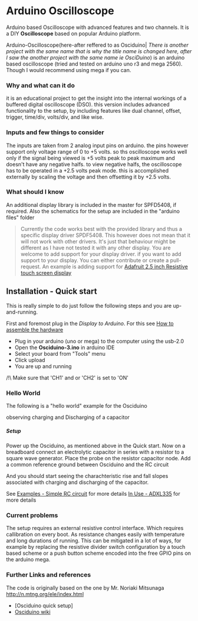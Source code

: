 # Arduino Oscilloscope

Arduino based Oscilloscope with advanced features and two channels. It is a DIY **Oscilloscope** based on popular Arduino platform.


Arduino-Oscilloscope(here-after reffered to as Osciduino| *There is another project with the same name that is why the title name is changed here, after I saw the another project with the same name ie OsciDuino*) is an arduino based oscilloscope (tried and tested on arduino uno r3 and mega 2560). Though I would recommend using mega if you can.

### Why and what can it do
it is an educational project to get the insight into the internal workings of a buffered digital oscilloscope (DSO). 
this version includes advanced functionality to the setup, by including features like dual channel, offset, trigger, time/div, volts/div, and like wise.

### Inputs and few things to consider
The inputs are taken from 2 analog input pins on arduino. the pins however support only voltage range of 0 to +5 volts. so ths oscilloscope works well only if the signal being viewed is +5 volts peak to peak maximum and doesn't have any negative halfs. to view negative halfs, the oscilloscope has to be operated in a +2.5 volts peak mode. this is accomplished externally by scaling the voltage and then offsetting it by +2.5 volts.   

### What should I know
An additional display library is included in the master for SPFD5408, if required.
Also the schematics for the setup are included in the "arduino files" folder

> Currently the code works best with the provided library and thus a specific display driver SPDF5408.
This however does not mean that it will not work with other drivers. It's just that behaviour might be different
as I have not tested it with any other display. You are welcome to add support for your display driver.
if you want to add support to your display. You can either contribute or create a pull-request. An example is adding
support for [Adafruit 2.5 inch Resistive touch screen display](https://github.com/wayri/Osciduino/issues/1)

## Installation - Quick start

This is really simple to do just follow the following steps and you are up-and-running. 

First and foremost plug in the *Display to Arduino*. For this see [How to assemble the hardware](https://wayri.github.io/Osciduino/wiki)

- Plug in your arduino (uno or mega) to the computer using the usb-2.0
- Open the **Osciduino-3.ino** in arduino IDE
- Select your board from "Tools" menu
- Click upload
- You are up and running

/!\ Make sure that 'CH1' and or 'CH2' is set to 'ON'

### Hello World

The following is a "hello world" example for the Osciduino

observing charging and Discharging of a capacitor 

##### Setup
Power up the Osciduino, as mentioned above in the Quick start. 
Now on a breadboard connect an electrolytic capacitor in series with a resistor to a square wave generator. 
Place the probe on the resistor capacitor node. Add a common reference ground between Osciduino and the RC circuit


And you should start seeing the charachteristic rise and fall slopes
associated with charging and discharging of the capacitor.

See [Examples - Simple RC circuit](https://github.com/wayri/Osciduino/wiki/examples) for more details
    [In Use - ADXL335](https://github.com/wayri/Arduino-Oscilloscope/wiki/General-Outline#use) for more details

### Current problems

The setup requires an external resistive control interface. Which requires callibration on every boot. As resistance changes easily with temperature and long durations of running. This can be mitigated in a lot of ways, for example by replacing the resistive divider switch
configuration by a touch based scheme or a push button scheme encoded into the free GPIO pins on the arduino mega.

### Further Links and references

The code is originally based on the one by Mr. Noriaki Mitsunaga http://n.mtng.org/ele/index.html


- [Osciduino quick setup]
- [Osciduino wiki](https://github.com/wayri/Arduino-Oscilloscope/wiki)
















